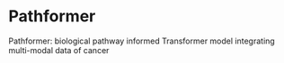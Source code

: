 # Pathformer
Pathformer: biological pathway informed Transformer model integrating multi-modal data of cancer

